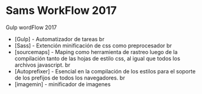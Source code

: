 ﻿# Sams WorkFlow 2017

Gulp wordFlow 2017

* [Gulp] - Automatizador de tareas
br
* [Sass] - Extención minificación de css como preprocesador
br
* [sourcemaps] - Maping como herramienta de rastreo luego de la compilación tanto de las hojas de estilo css, al igual que todos los archivos javascript.
br
* [Autoprefixer] - Esencial en la compilación de los estilos para el soporte de los prefijos de todos los navegadores.
br
* [imagemin] - minificador de imagenes